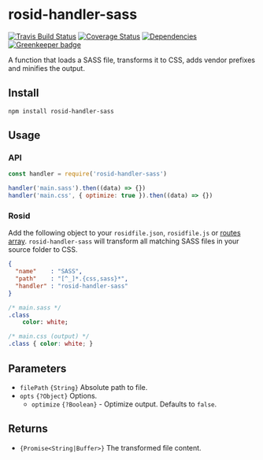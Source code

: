 # rosid-handler-sass

[![Travis Build Status](https://travis-ci.org/electerious/rosid-handler-sass.svg?branch=master)](https://travis-ci.org/electerious/rosid-handler-sass) [![Coverage Status](https://coveralls.io/repos/github/electerious/rosid-handler-sass/badge.svg?branch=master)](https://coveralls.io/github/electerious/rosid-handler-sass?branch=master) [![Dependencies](https://david-dm.org/electerious/rosid-handler-sass.svg)](https://david-dm.org/electerious/rosid-handler-sass#info=dependencies) [![Greenkeeper badge](https://badges.greenkeeper.io/electerious/rosid-handler-sass.svg)](https://greenkeeper.io/)

A function that loads a SASS file, transforms it to CSS, adds vendor prefixes and minifies the output.

## Install

```
npm install rosid-handler-sass
```

## Usage

### API

```js
const handler = require('rosid-handler-sass')

handler('main.sass').then((data) => {})
handler('main.css', { optimize: true }).then((data) => {})
```

### Rosid

Add the following object to your `rosidfile.json`, `rosidfile.js` or [routes array](https://github.com/electerious/Rosid/blob/master/docs/Routes.md). `rosid-handler-sass` will transform all matching SASS files in your source folder to CSS.

```json
{
  "name"    : "SASS",
  "path"    : "[^_]*.{css,sass}*",
  "handler" : "rosid-handler-sass"
}
```

```sass
/* main.sass */
.class
	color: white;
```

```css
/* main.css (output) */
.class { color: white; }
```

## Parameters

- `filePath` `{String}` Absolute path to file.
- `opts` `{?Object}` Options.
	- `optimize` `{?Boolean}` - Optimize output. Defaults to `false`.

## Returns

- `{Promise<String|Buffer>}` The transformed file content.